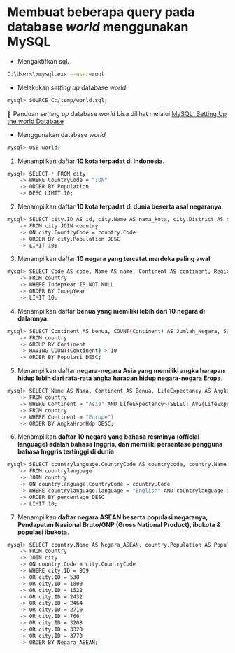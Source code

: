 # Membuat beberapa query pada database *world* menggunakan MySQL

- Mengaktifkan sql.
```bash
C:\Users\>mysql.exe --user=root
```

- Melakukan *setting up* database *world*
```bash
mysql> SOURCE C:/temp/world.sql;
```

📌 Panduan *setting up* database *world* bisa dilihat melalui [MySQL: Setting Up the world Database](https://dev.mysql.com/doc/world-setup/en/)

- Menggunakan database *world*
```bash
mysql> USE world;
```

1. Menampilkan daftar **10 kota terpadat di Indonesia**.
```bash
mysql> SELECT * FROM city
    -> WHERE CountryCode = "IDN"
    -> ORDER BY Population
    -> DESC LIMIT 10;
```

2. Menampilkan daftar **10 kota terpadat di dunia beserta asal negaranya**.
```bash
mysql> SELECT city.ID AS id, city.Name AS nama_kota, city.District AS district, country.Name AS negara, city.Population AS population
    -> FROM city JOIN country
    -> ON city.CountryCode = country.Code
    -> ORDER BY city.Population DESC
    -> LIMIT 10;
```

3. Menampilkan daftar **10 negara yang tercatat merdeka paling awal**.
```bash
mysql> SELECT Code AS code, Name AS name, Continent AS continent, Region as region, IndepYear as tahun_merdeka
    -> FROM country
    -> WHERE IndepYear IS NOT NULL
    -> ORDER BY IndepYear
    -> LIMIT 10;
```

4. Menampilkan daftar **benua yang memiliki lebih dari 10 negara di dalamnya**.
```bash
mysql> SELECT Continent AS benua, COUNT(Continent) AS Jumlah_Negara, SUM(Population) AS Populasi, AVG(LifeExpectancy) AS Rata_AngkaHrpnHdp
    -> FROM country
    -> GROUP BY Continent
    -> HAVING COUNT(Continent) > 10
    -> ORDER BY Populasi DESC;
```

5. Menampilkan daftar **negara-negara Asia yang memiliki angka harapan hidup lebih dari rata-rata angka harapan hidup negara-negara Eropa**.
```bash
mysql> SELECT Name AS Nama, Continent AS Benua, LifeExpectancy AS AngkaHrpnHdp, GNP
    -> FROM country
    -> WHERE Continent = "Asia" AND LifeExpectancy>(SELECT AVG(LifeExpectancy)
    -> FROM country
    -> WHERE Continent = "Europe")
    -> ORDER BY AngkaHrpnHdp DESC;
```

6. Menampilkan **daftar 10 negara yang bahasa resminya (official language) adalah bahasa Inggris, dan memiliki persentase pengguna bahasa Inggris tertinggi di dunia**.
```bash
mysql> SELECT countrylanguage.CountryCode AS countrycode, country.Name AS name, countrylanguage.Language AS language, countrylanguage.IsOfficial as isOfficial, countrylanguage.Percentage as percentage
    -> FROM countrylanguage
    -> JOIN country
    -> ON countrylanguage.CountryCode = country.Code
    -> WHERE countrylanguage.language = "English" AND countrylanguage.isOfficial = "T"
    -> ORDER BY percentage DESC
    -> LIMIT 10;
```

7. Menampilkan **daftar negara ASEAN beserta populasi negaranya, Pendapatan Nasional Bruto/GNP (Gross National Product), ibukota & populasi ibukota**.
```bash
mysql> SELECT country.Name AS Negara_ASEAN, country.Population AS Populasi_Negara, country.GNP AS GNP, city.Name AS Ibukota_Negara, city.Population AS Populasi_Ibukota
    -> FROM country
    -> JOIN city
    -> ON country.Code = city.CountryCode
    -> WHERE city.ID = 939
    -> OR city.ID = 538
    -> OR city.ID = 1800
    -> OR city.ID = 1522
    -> OR city.ID = 2432
    -> OR city.ID = 2464
    -> OR city.ID = 2710
    -> OR city.ID = 766
    -> OR city.ID = 3208
    -> OR city.ID = 3320
    -> OR city.ID = 3770
    -> ORDER BY Negara_ASEAN;
```
